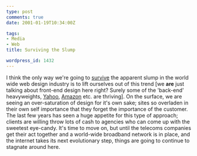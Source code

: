 ```yaml
---
type: post
comments: true
date: 2001-01-19T10:34:00Z

tags:
- Media
- Web
title: Surviving the Slump

wordpress_id: 1432
---
```


I think the only way we're going to [survive](http://www.alistapart.com/stories/decline/) the apparent slump in the world wide web design industry is to lift ourselves out of this trend  [we **are** just talking about front-end design here right? Surely some of the 'back-end' heavyweights, [Yahoo](http:www.yahoo.com), [Amazon](http://www.amazon.com) etc. are thriving]. On the surface, we are seeing an over-saturation of design for it's own sake; sites so overladen in their own self importance that they forget the importance of the customer. The last few years has seen a huge appetite for this type of approach; clients are willing throw lots of cash to agencies who can come up with the sweetest eye-candy. It's time to move on, but until the telecoms companies get their act together and a world-wide broadband network is in place, and the internet takes its next evolutionary step,  things are going to continue to stagnate around here.
